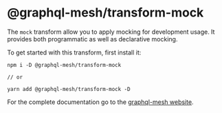 # @graphql-mesh/transform-mock

The `mock` transform allow you to apply mocking for development usage. It provides both programmatic as well as declarative mocking.

To get started with this transform, first install it:

```
npm i -D @graphql-mesh/transform-mock

// or

yarn add @graphql-mesh/transform-mock -D
```

For the complete documentation go to the [graphql-mesh website](https://www.graphql-mesh.com/docs/transforms/mock).
